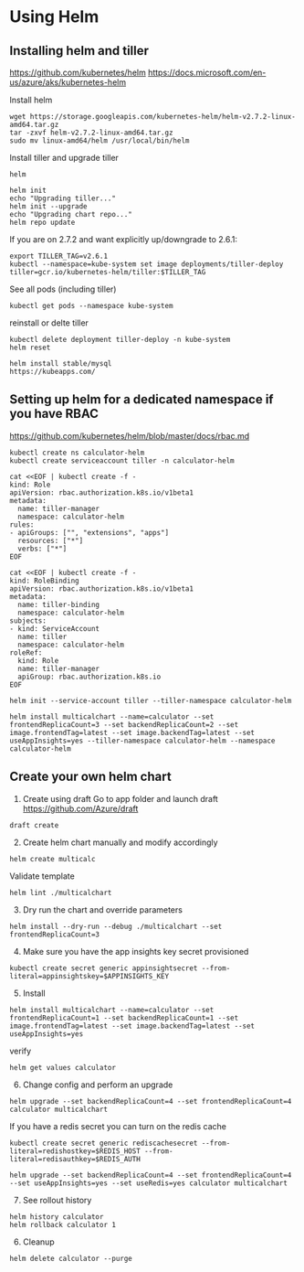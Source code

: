 # Using Helm

## Installing helm and tiller
https://github.com/kubernetes/helm
https://docs.microsoft.com/en-us/azure/aks/kubernetes-helm

Install helm
```
wget https://storage.googleapis.com/kubernetes-helm/helm-v2.7.2-linux-amd64.tar.gz
tar -zxvf helm-v2.7.2-linux-amd64.tar.gz
sudo mv linux-amd64/helm /usr/local/bin/helm
```

Install tiller and upgrade tiller
```
helm

helm init
echo "Upgrading tiller..."
helm init --upgrade
echo "Upgrading chart repo..."
helm repo update
```

If you are on 2.7.2 and want explicitly up/downgrade to 2.6.1:
```
export TILLER_TAG=v2.6.1
kubectl --namespace=kube-system set image deployments/tiller-deploy tiller=gcr.io/kubernetes-helm/tiller:$TILLER_TAG
```

See all pods (including tiller)
```
kubectl get pods --namespace kube-system
```

reinstall or delte tiller
```
kubectl delete deployment tiller-deploy -n kube-system
helm reset
```

```
helm install stable/mysql
https://kubeapps.com/
```

## Setting up helm for a dedicated namespace if you have RBAC

https://github.com/kubernetes/helm/blob/master/docs/rbac.md
```
kubectl create ns calculator-helm
kubectl create serviceaccount tiller -n calculator-helm

cat <<EOF | kubectl create -f -
kind: Role
apiVersion: rbac.authorization.k8s.io/v1beta1
metadata:
  name: tiller-manager
  namespace: calculator-helm
rules:
- apiGroups: ["", "extensions", "apps"]
  resources: ["*"]
  verbs: ["*"]
EOF

cat <<EOF | kubectl create -f -
kind: RoleBinding
apiVersion: rbac.authorization.k8s.io/v1beta1
metadata:
  name: tiller-binding
  namespace: calculator-helm
subjects:
- kind: ServiceAccount
  name: tiller
  namespace: calculator-helm
roleRef:
  kind: Role
  name: tiller-manager
  apiGroup: rbac.authorization.k8s.io
EOF

helm init --service-account tiller --tiller-namespace calculator-helm

helm install multicalchart --name=calculator --set frontendReplicaCount=3 --set backendReplicaCount=2 --set image.frontendTag=latest --set image.backendTag=latest --set useAppInsights=yes --tiller-namespace calculator-helm --namespace calculator-helm

```



## Create your own helm chart

1. Create using draft
Go to app folder and launch draft
https://github.com/Azure/draft 
```
draft create
```

2. Create helm chart manually and modify accordingly

```
helm create multicalc
```
Validate template
```
helm lint ./multicalchart
```

3. Dry run the chart and override parameters
```
helm install --dry-run --debug ./multicalchart --set frontendReplicaCount=3
```

4. Make sure you have the app insights key secret provisioned
```
kubectl create secret generic appinsightsecret --from-literal=appinsightskey=$APPINSIGHTS_KEY
```

5. Install
```
helm install multicalchart --name=calculator --set frontendReplicaCount=1 --set backendReplicaCount=1 --set image.frontendTag=latest --set image.backendTag=latest --set useAppInsights=yes
```

verify
```
helm get values calculator
```

6. Change config and perform an upgrade
```
helm upgrade --set backendReplicaCount=4 --set frontendReplicaCount=4 calculator multicalchart
```

If you have a redis secret you can turn on the redis cache
```
kubectl create secret generic rediscachesecret --from-literal=redishostkey=$REDIS_HOST --from-literal=redisauthkey=$REDIS_AUTH

helm upgrade --set backendReplicaCount=4 --set frontendReplicaCount=4 --set useAppInsights=yes --set useRedis=yes calculator multicalchart
```

7. See rollout history
```
helm history calculator
helm rollback calculator 1
```

6. Cleanup
```
helm delete calculator --purge
```

